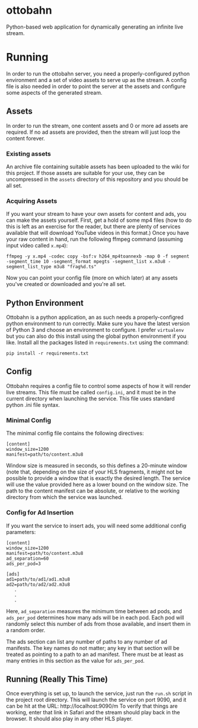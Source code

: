 # ottobahn
Python-based web application for dynamically generating an infinite live stream.

# Running

In order to run the ottobahn server, you need a properly-configured python environment and
a set of video assets to serve up as the stream. A config file is also needed in order to
point the server at the assets and configure some aspects of the generated stream.

## Assets

In order to run the stream, one content assets and 0 or more ad assets are required. If no
ad assets are provided, then the stream will just loop the content forever.

### Existing assets

An archive file containing suitable assets has been uploaded to the wiki for this project. If
those assets are suitable for your use, they can be uncompressed in the `assets` directory
of this repository and you should be all set.

### Acquiring Assets

If you want your stream to have your own assets for content and ads, you can make the assets
yourself. First, get a hold of some mp4 files (how to do this is left as an exercise for the
reader, but there are plenty of services available that will download YouTube videos in this
format.) Once you have your raw content in hand, run the following ffmpeg command (assuming
input video called `x.mp4`):

```
ffmpeg -y x.mp4 -codec copy -bsf:v h264_mp4toannexb -map 0 -f segment -segment_time 10 -segment_format mpegts -segment_list x.m3u8 -segment_list_type m3u8 "frag%d.ts"
```

Now you can point your config file (more on which later) at any assets you've created or downloaded
and you're all set.

## Python Environment

Ottobahn is a python application, an as such needs a properly-configred python environment
to run correctly. Make sure you have the latest version of Python 3 and choose an environment
to configure. I prefer `virtualenv` but you can also do this install using the global python
environment if you like. Install all the packages listed in `requirements.txt` using the
command:

```
pip install -r requirements.txt
```

## Config

Ottobahn requires a config file to control some aspects of how it will render live streams.
This file must be called `config.ini`, and it must be in the current directory when launching
the service. This file uses standard python .ini file syntax.

### Minimal Config

The minimal config file contains the following directives:

```
[content]
window_size=1200
manifest=path/to/content.m3u8
```

Window size is measured in seconds, so this defines a 20-minute window (note that, depending
on the size of your HLS fragments, it might not be possible to provide a window that is
exactly the desired length. The service will use the value provided here as a lower bound on
the window size. The path to the content manifest can be absolute, or relative to the working
directory from which the service was launched.

### Config for Ad Insertion

If you want the service to insert ads, you will need some additional config parameters:

```
[content]
window_size=1200
manifest=path/to/content.m3u8
ad_separation=60
ads_per_pod=3

[ads]
ad1=path/to/ad1/ad1.m3u8
ad2=path/to/ad2/ad2.m3u8
   .
   .
   .
```

Here, `ad_separation` measures the minimum time between ad pods, and `ads_per_pod` determines
how many ads will be in each pod. Each pod will randomly select this number of ads from those
available, and insert them in a random order.

The ads section can list any number of paths to any number of ad manifests. The key names do
not matter; any key in that section will be treated as pointing to a path to an ad manifest.
There must be at least as many entries in this section as the value for `ads_per_pod`.

## Running (Really This Time)

Once everything is set up, to launch the service, just run the `run.sh` script in the project
root directory. This will launch the service on port 9090, and it can be hit at the URL:
http://localhost:9090/m To verify that things are working, enter that link in Safari and the
stream should play back in the browser. It should also play in any other HLS player.
